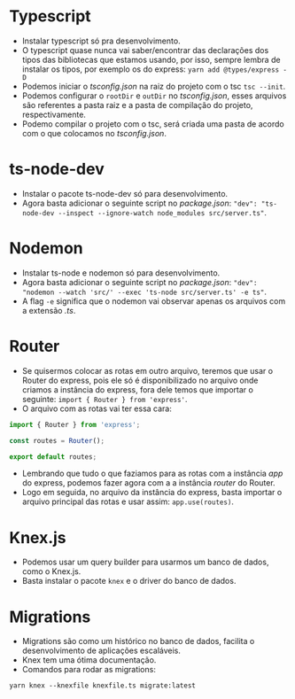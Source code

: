 # Typescript
- Instalar typescript só pra desenvolvimento.
- O typescript quase nunca vai saber/encontrar das declarações dos tipos das
  bibliotecas que estamos usando, por isso, sempre lembra de instalar os tipos,
  por exemplo os do express: `yarn add @types/express -D`
- Podemos iniciar o *tsconfig.json* na raiz do projeto com o tsc `tsc --init`.
- Podemos configurar o `rootDir` e `outDir` no *tsconfig.json*, esses arquivos são 
  referentes a pasta raiz e a pasta de compilação do projeto, respectivamente.
- Podemo compilar o projeto com o tsc, será criada uma pasta de acordo com o que
  colocamos no *tsconfig.json*.

# ts-node-dev
- Instalar o pacote ts-node-dev só para desenvolvimento.
- Agora basta adicionar o seguinte script no *package.json*:
  `"dev": "ts-node-dev --inspect --ignore-watch node_modules src/server.ts"`.

# Nodemon
- Instalar ts-node e nodemon só para desenvolvimento.
-  Agora basta adicionar o seguinte script no *package.json*:
  `"dev": "nodemon --watch 'src/' --exec 'ts-node src/server.ts' -e ts"`.
- A flag `-e` significa que o nodemon vai observar apenas os arquivos com a extensão *.ts*.

# Router
- Se quisermos colocar as rotas em outro arquivo, teremos que usar o Router do express,
  pois ele só é disponibilizado no arquivo onde criamos a instância do express, fora dele
  temos que importar o seguinte: `import { Router } from 'express'`.
- O arquivo com as rotas vai ter essa cara:
``` typescript
import { Router } from 'express';

const routes = Router();

export default routes;
```
- Lembrando que tudo o que faziamos para as rotas com a instância *app* do express,
  podemos fazer agora com a a instância *router* do Router.
- Logo em seguida, no arquivo da instância do express, basta importar o arquivo principal
  das rotas e usar assim: `app.use(routes)`.

# Knex.js
- Podemos usar um query builder para usarmos um banco de dados, como o Knex.js.
- Basta instalar o pacote `knex` e o driver do banco de dados.

# Migrations
- Migrations são como um histórico no banco de dados, facilita o desenvolvimento de aplicações escaláveis.
- Knex tem uma ótima documentação.
- Comandos para rodar as migrations:
```
yarn knex --knexfile knexfile.ts migrate:latest
```
